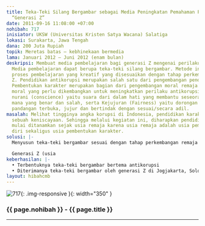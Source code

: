 ```yaml
---
title: Teka-Teki Silang Bergambar sebagai Media Peningkatan Pemahaman Perilaku Antikorupsi
  “Generasi Z”
date: 2011-09-16 11:08:00 +07:00
nohibah: 717
inisiator: UKSW (Universitas Kristen Satya Wacana) Salatiga
lokasi: Surakarta, Jawa Tengah
dana: 200 Juta Rupiah
topik: Meretas batas – kebhinekaan bermedia
lama: Januari 2012 – Juni 2012 (enam bulan)
deskripsi: Membuat media pembelajaran bagi generasi Z mengenai perilaku antikorupsi.
  Media pembelajaran dapat berupa teka-teki silang bergambar. Metode ini merupakan
  proses pembelajaran yang kreatif yang disesuaikan dengan tahap perkembangan generasi
  Z. Pendidikan antikorupsi merupakan salah satu dari pengembangan pendidikan karakter.
  Pembentukan karakter merupakan bagian dari pengembangan moral remaja. Adapun nilai-nilai
  moral yang perlu dikembangkan untuk meningkatkan perilaku antikorupsi adalah hati
  nurani (conscience) yaitu suara dari dalam hati yang membantu seseorang untuk mengetahui
  mana yang benar dan salah, serta Kejujuran (Fairness) yaitu dorongan untuk memiliki
  pandangan terbuka, jujur dan bertindak dengan sesuai/secara adil.
masalah: Melihat tingginya angka korupsi di Indonesia, pendidikan karakter menjadi
  sebuah keniscayaan. Sehingga melalui kegiatan ini, diharapkan pendidikan karakter
  mulai ditanamkan sejak usia remaja karena usia remaja adalah usia pembentukan identitas
  diri sekaligus usia pembentukan karakter.
solusi: |-
  Menyusun teka-teki bergambar sesuai dengan tahap perkembangan remaja (generasi Z). Tujuannya adalah meningkatkan pemahaman tentang karakter, khususnya antikorupsi.

  Generasi Z (usia
keberhasilan: |-
  • Terbentuknya teka-teki bergambar bertema antikorupsi
  • Diterimanya teka-teki bergambar oleh generasi Z di Jogjakarta, Solo, Salatiga, Semarang
layout: hibahcmb
---
```


![717](/static/img/hibahcmb/717.png){: .img-responsive }{: width="350" }

### {{ page.nohibah }} - {{ page.title }}

---
